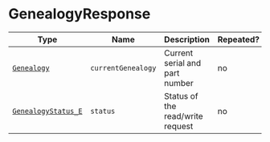 # GenealogyResponse

Type|Name|Description|Repeated?
-|-|-|-
[`Genealogy`](genealogy)|`currentGenealogy`|Current serial and part number|no
[`GenealogyStatus_E`](../enums/genstatus)|`status`|Status of the read/write request|no